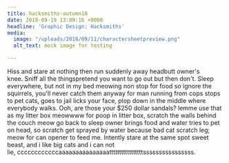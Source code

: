 ```yaml
---
title: hacksmiths-autumn18
date: 2018-09-19 13:09:16 +0000
headline: 'Graphic Design: Hacksmiths'
media:
  image: "/uploads/2018/09/11/charactersheetpreview.png"
  alt_text: mock image for testing

---
```

Hiss and stare at nothing then run suddenly away headbutt owner's knee. Sniff all the thingspretend you want to go out but then don't. Sleep everywhere, but not in my bed meowing non stop for food so ignore the squirrels, you'll never catch them anyway for man running from cops stops to pet cats, goes to jail licks your face, plop down in the middle where everybody walks. Ooh, are those your $250 dollar sandals? lemme use that as my litter box meowwww for poop in litter box, scratch the walls behind the couch meow go back to sleep owner brings food and water tries to pet on head, so scratch get sprayed by water because bad cat scratch leg; meow for can opener to feed me. Intently stare at the same spot sweet beast, and i like big cats and i can not lie, ccccccccccccaaaaaaaaaaaaaaatttttttttttttttttssssssssssssssss.  
